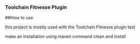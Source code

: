 ### Toolchain Fitnesse Plugin
##How to use

this project is mostly used with the Toolchain Fitnesse plugin test

make an installation using maven command clean and install
